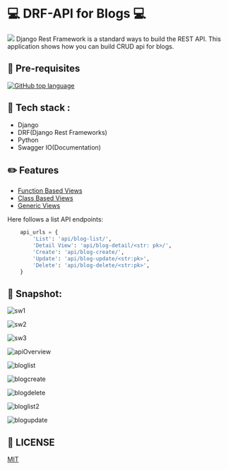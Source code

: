 # :computer: DRF-API for Blogs :computer:

![](https://socialify.git.ci/palrohitg/DRF-API/image?description=1&forks=1&issues=1&language=1&owner=1&stargazers=1&theme=Dark)
Django Rest Framework is a standard ways to build the REST API. This application shows how you can build CRUD api for blogs. 

## :rotating_light: Pre-requisites 

 [![GitHub top language](https://img.shields.io/badge/Django-092E20?style=for-the-badge&logo=django&logoColor=white)](https://www.djangoproject.com/)


## :dart: Tech stack : 
* Django 
* DRF(Django Rest Frameworks)
* Python
* Swagger IO(Documentation)


 
## :pencil2: Features 
* [Function Based Views](https://github.com/palrohitg/DRF-API/blob/main/api/views.py)
* [Class Based Views](https://github.com/palrohitg/DRF-API/blob/main/api_class_view/views.py)
* [Generic Views](https://github.com/palrohitg/DRF-API/blob/main/generic_view_api/views.py)

Here follows a list API endpoints:
```python
	api_urls = {
		'List': 'api/blog-list/', 
		'Detail View': 'api/blog-detail/<str: pk>/',
		'Create': 'api/blog-create/',
		'Update': 'api/blog-update/<str:pk>', 
		'Delete': 'api/blog-delete/<str:pk>', 
	}
```
 

## :bow_and_arrow: Snapshot: 

![sw1](https://user-images.githubusercontent.com/40069230/122187641-d64d0280-ceac-11eb-96b0-db664e18784c.png)

![sw2](https://user-images.githubusercontent.com/40069230/122187702-e7960f00-ceac-11eb-8dd5-c17a653784cb.png)

![sw3](https://user-images.githubusercontent.com/40069230/122187745-f4b2fe00-ceac-11eb-9525-ea0ed7d28f05.png)


![apiOverview](https://user-images.githubusercontent.com/40069230/121478689-ea918b00-c9e6-11eb-9d4e-86ab2559cc71.png)

![bloglist](https://user-images.githubusercontent.com/40069230/121478775-009f4b80-c9e7-11eb-89f5-ba20c3142d56.png)


![blogcreate](https://user-images.githubusercontent.com/40069230/121478834-0d23a400-c9e7-11eb-9e05-2b40a8d0c9e7.png)



![blogdelete](https://user-images.githubusercontent.com/40069230/121478889-1c0a5680-c9e7-11eb-9443-4978796b3fc5.png)


![bloglist2](https://user-images.githubusercontent.com/40069230/121478939-2a587280-c9e7-11eb-94e4-f85d08d6a144.png)



![blogupdate](https://user-images.githubusercontent.com/40069230/121478984-36443480-c9e7-11eb-9039-f411be3ec90c.png)



## 📜 LICENSE

  [MIT](https://github.com/palrohitg/DRF-API/blob/main/LICENSE)
